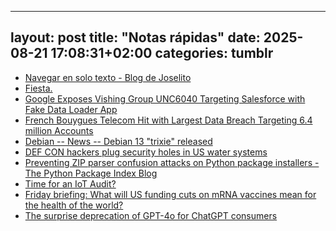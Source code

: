 
---
layout: post
title:  "Notas rápidas"
date:   2025-08-21 17:08:31+02:00
categories: tumblr
---
*  [Navegar en solo texto - Blog de Joselito](https://www.tumblr.com/fernand0/792502113377894400)
*  [Fiesta.](https://www.tumblr.com/fernand0/792498289987698688)
*  [Google Exposes Vishing Group UNC6040 Targeting Salesforce with Fake Data Loader App](https://www.tumblr.com/fernand0/792488644314382336)
*  [French Bouygues Telecom Hit with Largest Data Breach Targeting 6.4 million Accounts](https://www.tumblr.com/fernand0/792485873527685120)
*  [Debian -- News -- Debian 13 "trixie" released](https://www.tumblr.com/fernand0/792480463648358400)
*  [DEF CON hackers plug security holes in US water systems](https://www.tumblr.com/fernand0/792477821357473792)
*  [Preventing ZIP parser confusion attacks on Python package installers - The Python Package Index Blog](https://www.tumblr.com/fernand0/792472412195356672)
*  [Time for an IoT Audit?](https://www.tumblr.com/fernand0/792422337048969216)
*  [Friday briefing: What will US funding cuts on mRNA vaccines mean for the health of the world?](https://www.tumblr.com/fernand0/792416932028612608)
*  [The surprise deprecation of GPT-4o for ChatGPT consumers](https://www.tumblr.com/fernand0/792414286050918400)
